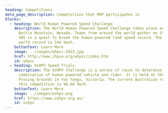 ```yaml
---
heading: Competitions
meta_page_description: Competitions that MHP participates in
blocks:
  - heading: World Human Powered Speed Challenge
    description: The World Human Powered Speed Challenge takes place annually at
      Battle Mountain, Nevada. Teams from around the world gather on State Route
      305 in a quest to break the human-powered land speed record. The current
      world record is 144 km/h.
    buttonText: Learn More
    image: ../images/whpsc-2023.jpg
    href: http://www.ihpva.org/whpsc/index.htm
    id: whpsc
  - heading: OzHPV Speed Trials
    description: The OzHPV Challenge is a series of races to determine the best
      combination of human powered vehicle and rider. It is held at the Ford
      Proving Grounds in You Yangs, Victoria. The current Australian record for
      this competition is 96.68 km/h.
    buttonText: Learn More
    image: ../images/ozhpv.png
    href: https://www.ozhpv.org.au/
    id: ozhpv
---
```

